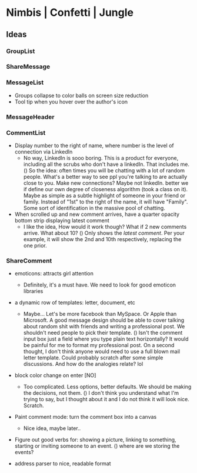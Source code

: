 # Nimbis | Confetti | Jungle

## Ideas

### GroupList

### ShareMessage

### MessageList
- Groups collapse to color balls on screen size reduction
- Tool tip when you hover over the author's icon

### MessageHeader

### CommentList

- Display number to the right of name, where number is the level of connection
   via LinkedIn
  * No way, LinkedIn is sooo boring. This is a product for everyone, including all the scrubs who don't have a linkedIn. That includes me.
  () So the idea: often times you will be chatting with a lot of random people. What's a better way to see ppl you're talking to are actually close to you. Make new connections? Maybe not linkedIn. better we if define our own degree of closeness algorithm (took a class on it). Maybe as simple as a subtle highlight of someone in your friend or family. Instead of "1st" to the right of the name, it will have "Family". Some sort of identification in the massive pool of chatting.
- When scrolled up and new comment arrives, have a quarter opacity bottom strip
   displaying latest comment
  * I like the idea, How would it work though? What if 2 new comments arrive. What about 10?
  () Only shows the *latest comment*. Per your example, it will show the 2nd and 10th respectively, replacing the one prior.

### ShareComment
- emoticons: attracts girl attention
  * Definitely, it's a must have. We need to look for good emoticon libraries

- a dynamic row of templates: letter, document, etc
  * Maybe... Let's be more facebook than MySpace. Or Apple than Microsoft. A good message design should be able to cover talking about random shit with friends and writing a professional post. We shouldn't need people to pick their template.
  () Isn't the comment input box just a field where you type plain text horizontally? It would be painful for me to format my professional post. On a second thought, I don't think anyone would need to use a full blown mail letter template. Could probably scratch after some simple discussions. And how do the analogies relate? lol

- block color change on enter [NO]
  * Too complicated. Less options, better defaults. We should be making the decisions, not them.
  () I don't think you understand what I'm trying to say, but I thought about it and I do not think it will look nice. Scratch.

- Paint comment mode: turn the comment box into a canvas
  * Nice idea, maybe later..

- Figure out good verbs for: showing a picture, linking to something, starting or inviting someone to an event.
  () where are we storing the events?

- address parser to nice, readable format